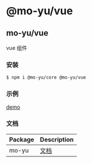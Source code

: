 # @mo-yu/vue

## mo-yu/vue

vue 组件

### 安装

```bash
$ npm i @mo-yu/core @mo-yu/vue
```

### 示例

[demo](http://121.40.254.67:8000)

### 文档

| Package | Description                                       |
| ------- | ------------------------------------------------- |
| mo-yu   | [文档](https://github.com/YamadaAoi/mo-yu#readme) |
